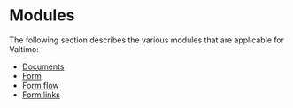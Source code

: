 # Modules

The following section describes the various modules that are applicable for Valtimo:

* [Documents](document.md)
* [Form](form.md)
* [Form flow](form-flow.md)
* [Form links](form-link.md)
